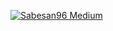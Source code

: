 [![Sabesan96 Medium](https://github-readme-medium-card.vercel.app/getMediumBlogs?username=sabesan96)](https://medium.com/@sabesan96)
